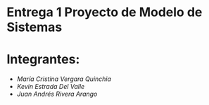 # Entrega 1 Proyecto de Modelo de Sistemas

# Integrantes:
- *María Cristina Vergara Quinchia*
- *Kevin Estrada Del Valle*
- *Juan Andrés Rivera Arango*
